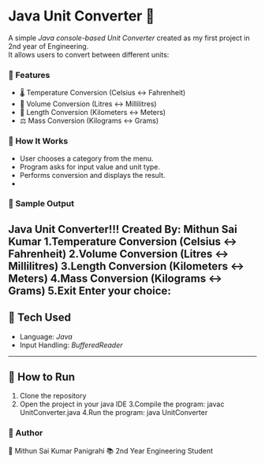  # Java Unit Converter 🚀

A simple *Java console-based Unit Converter* created as my first project in 2nd year of Engineering.  
It allows users to convert between different units:

### 🔹 Features
- 🌡 Temperature Conversion (Celsius ↔ Fahrenheit)  
- 🧴 Volume Conversion (Litres ↔ Millilitres)  
- 📏 Length Conversion (Kilometers ↔ Meters)  
- ⚖ Mass Conversion (Kilograms ↔ Grams)  

### 🔹 How It Works
- User chooses a category from the menu.
- Program asks for input value and unit type.
- Performs conversion and displays the result.
- 
### 🔹 Sample Output
Java Unit Converter!!!
Created By: Mithun Sai Kumar
1.Temperature Conversion (Celsius <-> Fahrenheit)
2.Volume Conversion (Litres <-> Millilitres)
3.Length Conversion (Kilometers <-> Meters)
4.Mass Conversion (Kilograms <-> Grams)
5.Exit
Enter your choice:
---
## 🔹 Tech Used
- Language: *Java*  
- Input Handling: *BufferedReader*  
---
## 🔹 How to Run
1. Clone the repository
2. Open the project in your java IDE
3.Compile the program:  javac UnitConverter.java
4.Run the program:      java UnitConverter
   
### 🔹 Author
👤 Mithun Sai Kumar Panigrahi
📚 2nd Year Engineering Student
